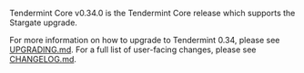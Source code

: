 Tendermint Core v0.34.0 is the Tendermint Core release which supports the Stargate upgrade. 

For more information on how to upgrade to Tendermint 0.34, please see [UPGRADING.md](https://github.com/shapeshift/tendermint/blob/release/v0.34.0/UPGRADING.md). 
For a full list of user-facing changes, please see [CHANGELOG.md](https://github.com/shapeshift/tendermint/blob/release/v0.34.0/CHANGELOG.md). 